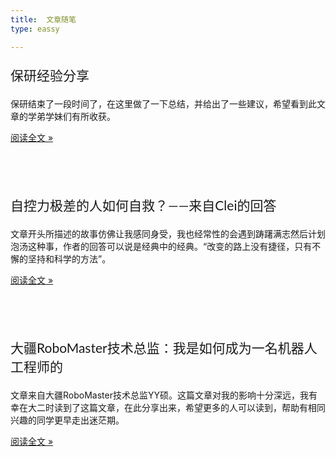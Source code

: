 ```yaml
---
title:  文章随笔
type: eassy

---
```




<p style="font-size: 1.5em; font-family: Roboto Slab, Lato, 'Microsoft YaHei', 'PingFang SC', sans-serif; "><a href="https://www.mahaofei.com/2021/10/06/122-experience/" style="text-decoration: none;" >保研经验分享</a></p>

保研结束了一段时间了，在这里做了一下总结，并给出了一些建议，希望看到此文章的学弟学妹们有所收获。

[阅读全文 »](https://www.mahaofei.com/2021/10/06/122-experience/)

&emsp;

&emsp;

<p style="font-size: 1.5em; font-family: Roboto Slab, Lato, 'Microsoft YaHei', 'PingFang SC', sans-serif; "><a href="https://www.mahaofei.com/2021/10/03/121-self_control/" style="text-decoration: none;">自控力极差的人如何自救？——来自Clei的回答</a></h1>


文章开头所描述的故事仿佛让我感同身受，我也经常性的会遇到踌躇满志然后计划泡汤这种事，作者的回答可以说是经典中的经典。“改变的路上没有捷径，只有不懈的坚持和科学的方法”。

[阅读全文 »](https://www.mahaofei.com/2021/10/03/121-self_control/)

&emsp;

&emsp;

<p style="font-size: 1.5em; font-family: Roboto Slab, Lato, 'Microsoft YaHei', 'PingFang SC', sans-serif; "><a href="https://www.mahaofei.com/2021/10/01/120-how_to_become_robomaster/" style="text-decoration: none;">大疆RoboMaster技术总监：我是如何成为一名机器人工程师的</a></h1>


文章来自大疆RoboMaster技术总监YY硕。这篇文章对我的影响十分深远，我有幸在大二时读到了这篇文章，在此分享出来，希望更多的人可以读到，帮助有相同兴趣的同学更早走出迷茫期。

[阅读全文 »](https://www.mahaofei.com/2021/10/01/120-how_to_become_robomaster/)

&emsp;

&emsp;
